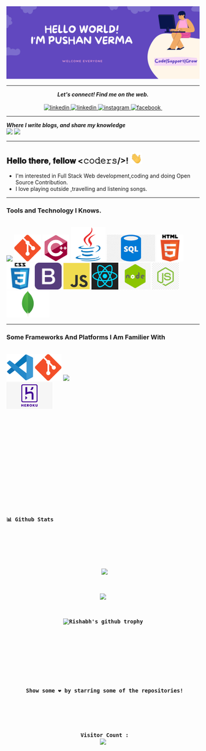 <!-- ## Hi everyone</h2>
### I am [**Rishabh Dwivedi**](https://rishabh062.github.io/new_portfolio/)

## Currently Doing BTech in Computer Science And Engineering and enjoying it. -->

<img src="https://github.com/pushanverma/pushanverma/blob/main/assets/welcomeBanner.png"/>
<hr/>
<p align="center">
  <b><i>Let's connect! Find me on the web.</i></b>
      <br><br>
  
<!--   whatsapp -->

  <a href="https://wa.me/9999456503">
         <img alt="linkedin" src="https://img.icons8.com/bubbles/100/fa314a/whatsapp.png">
     </a>
<!-- linkedin  -->
  
  <a href="https://www.linkedin.com/in/pushan-verma-559260176/">
         <img alt="linkedin" src="https://img.icons8.com/clouds/100/000000/linkedin.png">
      </a>
    <a href="https://www.instagram.com/pushan.verma/">
         <img alt="instagram" src="https://img.icons8.com/clouds/100/fa314a/instagram-new--v2.png">
      </a>
   <a href="https://www.facebook.com/profile.php?id=100015279900016">
         <img alt="facebook" src="https://img.icons8.com/bubbles/100/4a90e2/facebook-new.png">
      </a>  
    <a href="https://portfoliopushanverma.herokuapp.com/">
         <img alt="" src="https://img.icons8.com/clouds/100/000000/link.png">
      </a>
  

<br />
<hr />

  <b><i>Where I write blogs, and share my knowledge</i></b>
  <br>
[<img height="30" src="https://img.shields.io/badge/linkedin-blue.svg?&style=for-the-badge&logo=linkedin&logoColor=white"/>][linkedin]
[<img height="30" src="https://img.shields.io/badge/dev-000000.svg?&style=for-the-badge&logo=Dev&logoColor=white"/>][Dev]
  <hr />
  
<h2> 𝐇𝐞𝐥𝐥𝐨 𝐭𝐡𝐞𝐫𝐞, 𝐟𝐞𝐥𝐥𝐨𝐰 <𝚌𝚘𝚍𝚎𝚛𝚜/>! <img src="https://raw.githubusercontent.com/ABSphreak/ABSphreak/master/gifs/Hi.gif" width="30px"></h2>


-  I'm interested in Full Stack Web development,coding and doing Open Source Contribution.
-  I love playing outside ,travelling and listening songs.
<!-- -  I like learning from communities.
-  You can ask me about Machine Learning,Web developments,Python,Competitive Programming.
-  Pronouns: Rishabh/He/Him
-  Fun fact about me I always ready to explore and collaborate. -->
<hr />

 ### **Tools and Technology I Knows.**
<br>
<code><img height="70" src="https://cdn-blog.adafruit.com/uploads/2012/12/github-logo-transparent.jpg"></code>
<code><img height="70" src="https://raw.githubusercontent.com/devicons/devicon/master/icons/git/git-original.svg"></code>
<code><img height="70" src="https://raw.githubusercontent.com/devicons/devicon/master/icons/cplusplus/cplusplus-original.svg"></code>
<code><img height="90" src="https://raw.githubusercontent.com/devicons/devicon/master/icons/java/java-original.svg"></code>
<code><img height="70" src="https://github.com/pushanverma/pushanverma/blob/main/assets/sql-logo.png"></code>
<code><img height="70" src="https://raw.githubusercontent.com/github/explore/80688e429a7d4ef2fca1e82350fe8e3517d3494d/topics/html/html.png"></code>
<code><img height="70" src="https://raw.githubusercontent.com/github/explore/80688e429a7d4ef2fca1e82350fe8e3517d3494d/topics/css/css.png"></code>
<code><img height="70" src="https://raw.githubusercontent.com/github/explore/80688e429a7d4ef2fca1e82350fe8e3517d3494d/topics/bootstrap/bootstrap.png"></code>
<code><img height="70" src="https://raw.githubusercontent.com/devicons/devicon/master/icons/javascript/javascript-original.svg"></code>
<code><img height="70" src="https://github.com/pushanverma/pushanverma/blob/main/assets/react-logo.svg"></code>
<code><img height="70" src="https://github.com/pushanverma/pushanverma/blob/main/assets/node-logo.png"></code>
<code><img height="70" src="https://github.com/pushanverma/pushanverma/blob/main/assets/express-logo.png"></code>
<code><img height="70" src="https://github.com/pushanverma/pushanverma/blob/main/assets/mongo-logo1.jpg"></code>






<br/>




<!-- <code><img height="90" src="https://raw.githubusercontent.com/devicons/devicon/master/icons/php/php-original.svg"></code> -->

<hr/>

 ### **Some Frameworks And Platforms I Am Familier With**
<br>
<code><img height="70" src="https://raw.githubusercontent.com/devicons/devicon/master/icons/vscode/vscode-original.svg"></code>
<code><img height="70"  src="https://raw.githubusercontent.com/devicons/devicon/master/icons/git/git-original.svg"></code>
<code><img height="70"  src="https://cdn-blog.adafruit.com/uploads/2012/12/github-logo-transparent.jpg"</code>
<code><img height="70"  src="https://github.com/pushanverma/pushanverma/blob/main/assets/heroku-logo.png"></code>





<br>
<br>
<p align="center">
  <br>
<!--    <img align="center" src="https://github-readme-stats.vercel.app/api/top-langs/?username=pushanverma&theme=radical&line_height=10&hide_langs_below=1&layout=compact" /> -->
  <br>
   
</p>
<h3>
<!--  <details> -->
<summary>📊 Github Stats</summary>
<h3/>
<p align="center">
  <br>
 <img align="center"  src="https://github-readme-streak-stats.herokuapp.com/?user=pushanverma&theme=blue-green" />
  <br><br>
<img align="center" src="https://github-readme-stats.vercel.app/api?username=pushanverma&show_icons=true&theme=blue-green&line_height=21"/>
    <br><br>
<img align="center" src="https://github-profile-trophy.vercel.app/?username=pushanverma&theme=dracula" alt="Rishabh's github trophy"/>
  <br><br>


<!-- </details> -->

<br>
<h3 align="center">
 Show some ❤️ by starring some of the repositories!
</h3>
<br>
<h3 align="center"> 
  Visitor Count : 
<img align ="center"  src="https://profile-counter.glitch.me/pushanverma/count.svg" />

  </h3>
  


<!-- [twitter]: https://twitter.com/Rishabh07147212 -->
<!-- [youtube]: https://www.youtube.com/results?search_query=talkwithrd -->
[Hashnode]: https://hashnode.com/@pushanverma
[linkedin]: https://www.linkedin.com/in/rishabh-dwivedi-28737b1a0
[Facebook]: https://www.facebook.com/rishabh.dwivedi.5832343/
[Dev]: https://dev.to/pushanverma
[Instagram]: https://www.instagram.com/pushan.verma/
[Gmail]: pushanverma.99@gmail.com
[Portfolio]: https://portfoliopushanverma.herokuapp.com/
